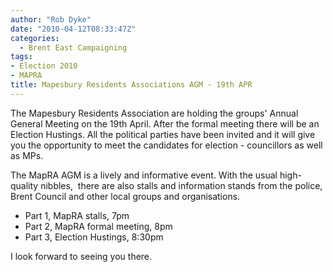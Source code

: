 ```yaml
---
author: "Rob Dyke"
date: "2010-04-12T08:33:47Z"
categories:
  - Brent East Campaigning
tags:
- Election 2010
- MAPRA
title: Mapesbury Residents Associations AGM - 19th APR
---
```

The Mapesbury Residents Association are holding the groups' Annual General Meeting on the 19th April. After the formal meeting there will be an Election Hustings. All the political parties have been invited and it will give you the opportunity to meet the candidates for election - councillors as well as MPs.

The MapRA AGM is a lively and informative event. With the usual high-quality nibbles,  there are also stalls and information stands from the police, Brent Council and other local groups and organisations.

  * Part 1, MapRA stalls, 7pm
  * Part 2, MapRA formal meeting, 8pm
  * Part 3, Election Hustings, 8:30pm

I look forward to seeing you there.
